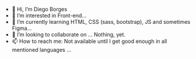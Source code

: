 - 👋 Hi, I’m Diego Borges
- 👀 I’m interested in Front-end...
- 🌱 I’m currently learning HTML, CSS (sass, bootstrap), JS and sometimes Figma...
- 💞️ I’m looking to collaborate on ... Nothing, yet.
- 📫 How to reach me: Not available until I get good enough in all mentioned languages ...

<!---
diegofb2001/diegofb2001 is a ✨ special ✨ repository because its `README.md` (this file) appears on your GitHub profile.
You can click the Preview link to take a look at your changes.
--->
